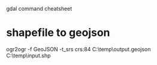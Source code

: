gdal command cheatsheet

# shapefile to geojson
ogr2ogr -f GeoJSON -t_srs crs:84 C:\\temp\output.geojson C:\\temp\input.shp
